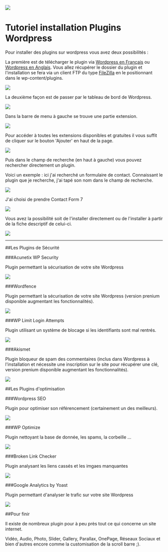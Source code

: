 

![](http://jeromemouly.com/wp-content/uploads/2016/03/svgporn-wordpress-2.png)


# Tutoriel installation Plugins Wordpress

Pour installer des plugins sur wordpress vous avez deux possibilités :

La première est de télécharger le plugin via [Wordpress en Français](https://fr.wordpress.org/plugins/) ou [Wordpress en Anglais](https://wordpress.org/plugins/). Vous allez récupérer le dossier du plugin et l'installation se fera via un client FTP du type [FileZilla](https://filezilla-project.org/) en le positionnant dans le wp-content/plugins.

![](http://jeromemouly.com/wp-content/uploads/2016/03/filezilla.png)


La deuxième façon est de passer par le tableau de bord de Wordpress.

![](http://jeromemouly.com/wp-content/uploads/2016/03/Dashboard.png)

Dans la barre de menu à gauche se trouve une partie extension.

![](http://jeromemouly.com/wp-content/uploads/2016/03/word-extension.png)


Pour accéder à toutes les extensions disponibles et gratuites il vous suffit de cliquer sur le bouton 'Ajouter' en haut de la page.

![](http://jeromemouly.com/wp-content/uploads/2016/03/page-extension.png)

Puis dans le champ de recherche (en haut à gauche) vous pouvez rechercher directement un plugin. 

Voici un exemple : ici j'ai recherché un formulaire de contact. Connaissant le plugin que je recherche, j'ai tapé son nom dans le champ de recherche.

![](http://jeromemouly.com/wp-content/uploads/2016/03/formulaire.png)

J'ai choisi de prendre Contact Form 7

![](http://jeromemouly.com/wp-content/uploads/2016/03/cf7.png)

Vous avez la possibilité soit de l'installer directement ou de l'installer à partir de la fiche descriptif de celui-ci.

![](http://jeromemouly.com/wp-content/uploads/2016/03/carc-cf7.png)

---

##Les Plugins de Sécurité

###Acunetix WP Security

Plugin permettant la sécurisation de votre site Wordpress

![](http://jeromemouly.com/wp-content/uploads/2016/03/acunetix-wp-security.png)


###Wordfence

Plugin permettant la sécurisation de votre site Wordpress (version prenium disponible augmentant les fonctionnalités).

![](http://jeromemouly.com/wp-content/uploads/2016/03/wordfence.png)


###WP Limit Login Attempts

Plugin utilisant un système de blocage si les identifiants sont mal rentrés.

![](http://jeromemouly.com/wp-content/uploads/2016/03/limit-login-attempts.png)


###Akismet

Plugin bloqueur de spam des commentaires (inclus dans Wordpress à l'installation et nécessite une inscription sur le site pour récupérer une clé, version prenium disponible augmentant les fonctionnalités).

![](http://jeromemouly.com/wp-content/uploads/2016/03/akismet.png)


##Les Plugins d'optimisation


###Wordpress SEO

Plugin pour optimiser son référencement (certainement un des meilleurs).

![](http://jeromemouly.com/wp-content/uploads/2016/03/yoast-seo.png)


###WP Optimize

Plugin nettoyant la base de donnée, les spams, la corbeille ...

![](http://jeromemouly.com/wp-content/uploads/2016/03/wp-optimize.png)


###Broken Link Checker

Plugin analysant les liens cassés et les imgaes manquantes

![](http://jeromemouly.com/wp-content/uploads/2016/03/broken-link.png)


###Google Analytics by Yoast

Plugin permettant d'analyser le trafic sur votre site Wordpress

![](http://jeromemouly.com/wp-content/uploads/2016/03/broken-link.png)


##Pour finir

Il existe de nombreux plugin pour à peu près tout ce qui concerne un site internet.

Vidéo, Audio, Photo, Slider, Gallery, Parallax, OnePage, Réseaux Sociaux et bien d'autres encore comme la customisation de la scroll barre ;).
